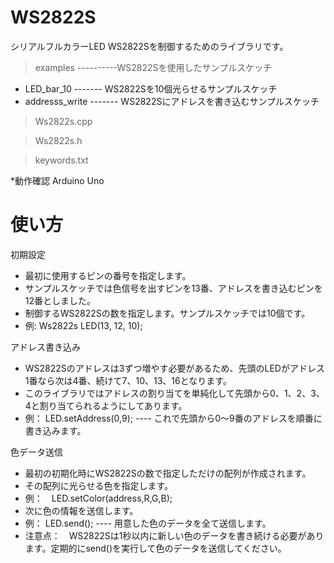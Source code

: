 WS2822S
============
シリアルフルカラーLED WS2822Sを制御するためのライブラリです。
> examples  ----------WS2822Sを使用したサンプルスケッチ
 + LED_bar_10  ------- WS2822Sを10個光らせるサンプルスケッチ
 + addresss_write ------- WS2822Sにアドレスを書き込むサンプルスケッチ
 
> Ws2822s.cpp

> Ws2822s.h

> keywords.txt

*動作確認 Arduino Uno

使い方
=============
初期設定
> 
+ 最初に使用するピンの番号を指定します。
+ サンプルスケッチでは色信号を出すピンを13番、アドレスを書き込むピンを12番としました。
+ 制御するWS2822Sの数を指定します。サンプルスケッチでは10個です。
+ 例:  Ws2822s  LED(13, 12, 10);

アドレス書き込み
> 
+ WS2822Sのアドレスは3ずつ増やす必要があるため、先頭のLEDがアドレス1番なら次は4番、続けて7、10、13、16となります。
+ このライブラリではアドレスの割り当てを単純化して先頭から0、1、2、3、4と割り当てられるようにしてあります。
+ 例： LED.setAddress(0,9); ---- これで先頭から0～9番のアドレスを順番に書き込みます。

色データ送信
>
+ 最初の初期化時にWS2822Sの数で指定しただけの配列が作成されます。
+ その配列に光らせる色を指定します。
+ 例：　LED.setColor(address,R,G,B);
+ 次に色の情報を送信します。
+ 例：  LED.send(); ---- 用意した色のデータを全て送信します。
+ 注意点：　WS2822Sは1秒以内に新しい色のデータを書き続ける必要があります。定期的にsend()を実行して色のデータを送信してください。
